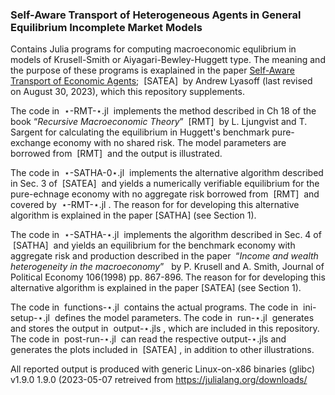 ### Self-Aware Transport of Heterogeneous Agents in General Equilibrium Incomplete Market Models


Contains Julia programs for computing macroeconomic equlibrium in models of Krusell-Smith or Aiyagari-Bewley-Huggett type. The meaning and the purpose of these programs is exaplained in the paper <a href="http://arxiv.org/abs/2303.12567">Self-Aware Transport of Economic Agents</a>;  &nbsp;[SATEA]&nbsp; by Andrew Lyasoff (last revised on August 30, 2023), which this repository supplements.

The code in &nbsp;&#8902;-RMT-&#8902;.jl&nbsp; implements the method described in Ch 18 of the book &ldquo;<i>Recursive Macroeconomic Theory</i>&rdquo;  &nbsp;[RMT]&nbsp; by L. Ljungvist and T. Sargent for calculating the equilibrium in Huggett's benchmark pure-exchange economy with no shared risk. The model parameters are borrowed from &nbsp;[RMT]&nbsp; and the output is illustrated.

The code in &nbsp;&#8902;-SATHA-0&#8902;.jl&nbsp; implements the alternative algorithm described in Sec. 3 of &nbsp;[SATEA]&nbsp; and yields a numerically verifiable equilibrium for the pure-echnage economy with no aggregate risk borrowed from &nbsp;[RMT]&nbsp; and covered by &nbsp;&#8902;-RMT-&#8902;.jl&nbsp;. The reason for for developing this alternative algorithm is explained in the paper [SATHA] (see Section 1).

The code in &nbsp;&#8902;-SATHA-&#8902;.jl&nbsp; implements the algorithm described in Sec. 4 of &nbsp;[SATHA]&nbsp; and yields an equilibrium for the benchmark economy with aggregate risk and production described in the paper &nbsp;&ldquo;<i>Income and wealth heterogeneity in the macroeconomy</i>&rdquo; &nbsp; by P. Krusell and A. Smith, Journal of Political Economy 106(1998) pp. 867-896. The reason for for developing this alternative algorithm is explained in the paper [SATEA] (see Section 1).

The code in &nbsp;functions-&#8902;.jl&nbsp; contains the actual programs. The code in &nbsp;ini-setup-&#8902;.jl&nbsp; defines the model parameters. The code in &nbsp;run-&#8902;.jl&nbsp; generates and stores the output in &nbsp;output-&#8902;.jls&nbsp;, which are included in this repository. The code in &nbsp;post-run-&#8902;.jl&nbsp; can read the respective output-&#8902;.jls and generates the plots included in &nbsp;[SATEA]&nbsp;, in addition to other illustrations. 

All reported output is produced with generic Linux-on-x86 binaries (glibc) v1.9.0 1.9.0 (2023-05-07 retreived from https://julialang.org/downloads/
